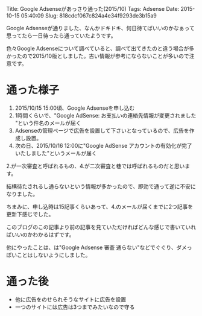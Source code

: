Title: Google Adsenseがあっさり通った(2015/10)
Tags: Adsense
Date: 2015-10-15 05:40:09
Slug: 818cdcf067c824a4e34f9293de3b15a9

Google Adsenseが通りました、なんかドキドキ、何日待てばいいのかなぁって思ってたら一日待ったら通っていたようです。

色々Google Adsenseについて調べていると、調べて出てきたのと違う場合が多かったので2015/10版としました。古い情報が参考にならないことが多いので注意です。

# 通った様子

1. 2015/10/15 15:00頃、Google Adsenseを申し込む
2. 1時間くらいで、"Google AdSense: お支払いの連絡先情報が変更されました "という件名のメールが届く
3. Adsenseの管理ページで広告を設置して下さいとなっているので、広告を作成し設置。
4. 次の日、2015/10/16 12:00に"Google AdSense アカウントの有効化が完了いたしました"というメールが届く

2.が一次審査と呼ばれるもの、4.が二次審査と巷では呼ばれるものだと思います。

結構待たされるし通らないという情報が多かったので、即効で通って逆に不安になりました。

ちまみに、申し込時は15記事くらいあって、4.のメールが届くまでに2つ記事を更新下感じでした。

このブログのこの記事より前の記事を見ていただければどんな感じで書いていればいいのかわかるはずです。

他にやったことは、は"Google Adsense 審査 通らない"などでぐぐり、ダメっぽいことはしないようにしました。

# 通った後

* 他に広告をのせられそうなサイトに広告を設置
* 一つのサイトには広告は3つまでみたいなので守る